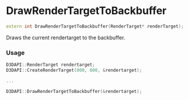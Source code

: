 # DrawRenderTargetToBackbuffer

```c++
extern int DrawRenderTargetToBackbuffer(RenderTarget* renderTarget);
```

Draws the current rendertarget to the backbuffer.


### Usage
```c++
D3DAPI::RenderTarget rendertarget;
D3DAPI::CreateRenderTarget(800, 600, &rendertarget);

...

D3DAPI::DrawRenderTargetToBackbuffer(&rendertarget);
```
